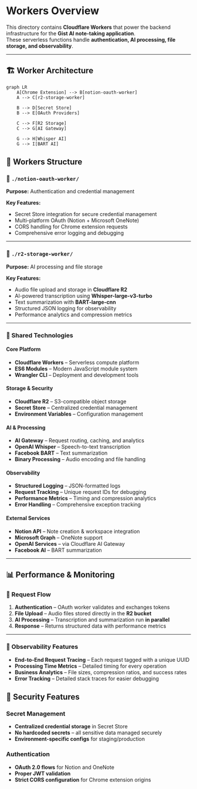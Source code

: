 # Workers Overview

This directory contains **Cloudflare Workers** that power the backend infrastructure for the **Gist AI note-taking application**.  
These serverless functions handle **authentication, AI processing, file storage, and observability**.

---

## 🏗️ Worker Architecture

```mermaid
graph LR
    A[Chrome Extension] --> B[notion-oauth-worker]
    A --> C[r2-storage-worker]

    B --> D[Secret Store]
    B --> E[OAuth Providers]

    C --> F[R2 Storage]
    C --> G[AI Gateway]

    G --> H[Whisper AI]
    G --> I[BART AI]
```
## 📁 Workers Structure

### 🔐 `./notion-oauth-worker/`

**Purpose:** Authentication and credential management  

**Key Features:**
- Secret Store integration for secure credential management  
- Multi-platform OAuth (Notion + Microsoft OneNote)  
- CORS handling for Chrome extension requests  
- Comprehensive error logging and debugging  

---

### 🤖 `./r2-storage-worker/`

**Purpose:** AI processing and file storage  

**Key Features:**
- Audio file upload and storage in **Cloudflare R2**  
- AI-powered transcription using **Whisper-large-v3-turbo**  
- Text summarization with **BART-large-cnn**  
- Structured JSON logging for observability  
- Performance analytics and compression metrics  

---

### 🔧 Shared Technologies

#### Core Platform
- **Cloudflare Workers** – Serverless compute platform  
- **ES6 Modules** – Modern JavaScript module system  
- **Wrangler CLI** – Deployment and development tools  

#### Storage & Security
- **Cloudflare R2** – S3-compatible object storage  
- **Secret Store** – Centralized credential management  
- **Environment Variables** – Configuration management  

#### AI & Processing
- **AI Gateway** – Request routing, caching, and analytics  
- **OpenAI Whisper** – Speech-to-text transcription  
- **Facebook BART** – Text summarization  
- **Binary Processing** – Audio encoding and file handling  

#### Observability
- **Structured Logging** – JSON-formatted logs  
- **Request Tracking** – Unique request IDs for debugging  
- **Performance Metrics** – Timing and compression analytics  
- **Error Handling** – Comprehensive exception tracking  

#### External Services
- **Notion API** – Note creation & workspace integration  
- **Microsoft Graph** – OneNote support  
- **OpenAI Services** – via Cloudflare AI Gateway  
- **Facebook AI** – BART summarization  

---
## 📊 Performance & Monitoring

### 🔄 Request Flow
1. **Authentication** – OAuth worker validates and exchanges tokens  
2. **File Upload** – Audio files stored directly in the **R2 bucket**  
3. **AI Processing** – Transcription and summarization run **in parallel**  
4. **Response** – Returns structured data with performance metrics  

---

### 🔎 Observability Features
- **End-to-End Request Tracing** – Each request tagged with a unique UUID  
- **Processing Time Metrics** – Detailed timing for every operation  
- **Business Analytics** – File sizes, compression ratios, and success rates  
- **Error Tracking** – Detailed stack traces for easier debugging  

## 🔐 Security Features

### Secret Management
- **Centralized credential storage** in Secret Store  
- **No hardcoded secrets** – all sensitive data managed securely  
- **Environment-specific configs** for staging/production  

### Authentication
- **OAuth 2.0 flows** for Notion and OneNote  
- **Proper JWT validation**  
- **Strict CORS configuration** for Chrome extension origins  

